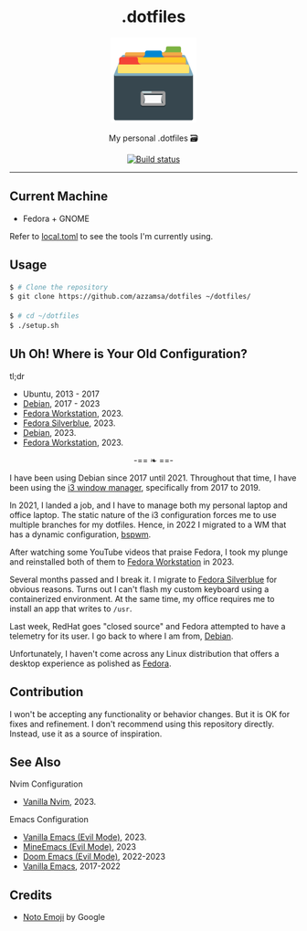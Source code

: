 <div align="center">
<h1>.dotfiles</h1>

<img src='_assets/logo.png' width=150px/>

My personal .dotfiles 🗃️

<a href="https://github.com/azzamsa/dotfiles/actions/workflows/ci.yml">
    <img src="https://github.com/azzamsa/dotfiles/actions/workflows/ci.yml/badge.svg" alt="Build status" />
</a>

</div>

---

## Current Machine

- Fedora + GNOME

Refer to [local.toml](.dotter/local.example.toml) to see the tools I'm currently using.

## Usage

```bash
$ # Clone the repository
$ git clone https://github.com/azzamsa/dotfiles ~/dotfiles/

$ # cd ~/dotfiles
$ ./setup.sh
```

## Uh Oh! Where is Your Old Configuration?

tl;dr

- Ubuntu, 2013 - 2017
- [Debian][debian-i3], 2017 - 2023
- [Fedora Workstation][fedora-gnome], 2023.
- [Fedora Silverblue][fedora-silverblue], 2023.
- [Debian][current-os], 2023.
- [Fedora Workstation][current-os], 2023.

<div align="center">
-== ❧ ==-
</div>

I have been using Debian since 2017 until 2021. Throughout that time, I have been using the [i3 window manager][debian-i3], specifically from 2017 to 2019.

In 2021, I landed a job, and I have to manage both my personal laptop and office laptop. The static nature of the i3 configuration forces me to use multiple branches for my dotfiles. Hence, in 2022 I migrated to a WM that has a dynamic configuration, [bspwm][debian-bspwm].

After watching some YouTube videos that praise Fedora, I took my plunge and reinstalled both of them to [Fedora Workstation][fedora-gnome] in 2023.

Several months passed and I break it. I migrate to [Fedora Silverblue][fedora-silverblue] for obvious reasons. Turns out I can't flash my custom keyboard using a containerized environment. At the same time, my office requires me to install an app that writes to `/usr`.

Last week, RedHat goes "closed source" and Fedora attempted to have a telemetry for its user. I go back to where I am from, [Debian][debian-gnome].

Unfortunately, I haven't come across any Linux distribution that offers a desktop experience as polished as [Fedora][current-os].

## Contribution

I won't be accepting any functionality or behavior changes. But it is OK for fixes and refinement.
I don't recommend using this repository directly. Instead, use it as a source of inspiration.

## See Also

Nvim Configuration

- [Vanilla Nvim](https://github.com/azzamsa/roof), 2023.

Emacs Configuration

- [Vanilla Emacs (Evil Mode)](https://github.com/azzamsa/camp.d), 2023.
- [MineEmacs (Evil Mode)](https://github.com/azzamsa/minemacs.d), 2023
- [Doom Emacs (Evil Mode)](https://github.com/azzamsa/doom.d), 2022-2023
- [Vanilla Emacs](https://github.com/azzamsa/emacs.d), 2017-2022

## Credits

- [Noto Emoji](https://github.com/googlefonts/noto-emoji) by Google

[debian-i3]: https://github.com/azzamsa/dotfiles/tree/f395081a1c0372aa10737f104640da3049a5a8b2
[debian-bspwm]: https://github.com/azzamsa/dotfiles/tree/59c6e48ca7024aa810a9c892d55d4dfcb758a989
[fedora-gnome]: https://github.com/azzamsa/dotfiles/tree/6dc9d319cae13f79db0a8b1004aa87b103520415
[fedora-silverblue]: https://github.com/azzamsa/dotfiles/tree/4543ab38b5834cd1e4ba549436220c02310264dd
[debian-gnome]: https://github.com/azzamsa/dotfiles/tree/241d0c322a1511daa7253fea934c072cd05e68c5
[current-os]: https://github.com/azzamsa/dotfiles

